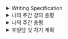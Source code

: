 <details>
<summary>Writing Specification</summary>
<div markdown="1">

>Date : 22.02.11
>
>강좌 분류 : None
>
>>강좌 번호 : None
>>
>>제목 : None

</div>
</details>

<details>
<summary>나의 주간 강의 총평</summary>
<div markdown="1">

사실.. Data Visualization도 당연히 중요한 내용인데,(난 오히려 이게 한 50%는 먹는다고 보는데)

여기 boostcamp를 진행 중인 모든 캠퍼들에게 너무나도 큰, 말 그대로 **초대형 주제** 중 하나인

Deep Learning Basic이 올라오면서 제대로 묻혀버렸다. 지못미...는 모르겠고 보긴 해야지 ㅎ.

DL Basic은 얼마나 깊이 공부하느냐에 따라서 차후 SOTA 논문을 이해하는 것에 있어서 중요한 밑바탕이 된다.

당연한 소리겠지만, 이렇게 이야기하는 것에는 DL Basic을 제대로 이해해야한다는 중요성을 강조하는 것이다.

그러나 강의를 들으면 알겠지만, DL Basic의 바탕은 수학/공학/통계학 등 모두 기존에 우리가 수강한 과목들이다.

나는 이 부분을 수강하면서 최대한 기존에 있었던 많은 공학적 테크닉에 연관지어서 듣고자 했다.

<details>
<summary>맨날 말하는 뻘한 소리들과 더 나아가기 위한 헛소리들.. 안 봐도 됨.</summary>
<div markdown="1">

내가 이전에 작성했던 RNN에서 나온 FIR/IIR 개념, 왜 중요했는지 기억하는가?

이 개념을 제대로 이해하고 있다면,(최소한 z-domain에서의 전달 함수 개념을 어렴풋이라도 이해한다면)

LSTM에서 gate들이 Activation 함수로 Sigmoid 함수를 써야했던 이유와,

Gate 외에 다른 Signal path들이 ACtivation 함수로 ReLU가 아닌 tanh을 써야했던 이유를 유추할 수 있다.

GRU는 왜 LSTM과 달리 gate를 1개만 사용해서 조절할 수 있었을까?

과거의 정보와 현재의 정보 사이의 조절 비율을 2개의 gate로 각각 조절하는 LSTM과 달리,

1개의 gate와 Bilinear Interpolation 개념을 활용하여 전체 정보의 총합을 1로 만든다는 철학을 이해한다면

GRU가 Gate를 1개만 사용할 수 있다는 점을 이해하기 쉬웠지 않았을까?
>(사실 이건 대학원에서도 이해 못 했었는데)

그리고 그로 인해 얻은 장점은 시스템의 단순화(가중치의 감소)를 유도해내어 학습이 더 잘 된다거나...

이런 철학들을 이해하는게 핵심이라고 생각하고 주력해왔다.(정리는 많아지고, 늦어지고, 강박은 커지지만.)

이렇게 공부하면서 뭐 이런 저런 생각들이 조금 든 것들이 있는데 여기 적고 나중에 한 번 봐야겠다.

1. FCN/CNN/RNN 등 신경망의 철학은 무엇일까? 기존의 시스템에서 어떻게 인사이트를 얻을 수 있을까?

Affine Transformation, 나는 Computer Vision을 대학교에서 수강하면서 이것만큼 많이 들어본 단어가 드물다.

언급은 안해도, 모든 Convolution 필터 개념들이 Affine Transformation 개념을 가지고 있다.
> 내가 알기론 대신 비선형함수를 적용하면 안 된다. 선형 변환이기 때문이다.
>> 이것도 보면, Transformer에 관한 나의 생각도 조금 고쳐야 한다니까.

Affine Transformation에 대한 생각을 적어놓는 이유는 3번과 직결된다.

2. ResNet의 철학은 무엇일까? 어떤 시스템에 비유할 수 있을까?

ResNet에서의 Shortcut Connection을 시스템 제어적인 측면에서는 바라볼 수는 없을까?

잔차를 조절한다는 개념은 Regulator였나.. 그런 LQR 제어(칼만 필터) 같은 시스템에서 많이 본 것 같다.

3. Transformer가 왜 RNN 같은 Autoregressive Model을 압도할 수 있었을까?

Transformer는 RNN과 달리 모든 데이터를 담아둔다.

나는 여기서 Reinforcement Learning과 Dynamic Programming과의 관계가

RNN 계열 모델과 Transformer 계열 모델의 관계와 유사하다고 생각한다.

모든 데이터에 대한 관계를 Attention으로 규정하고 다차원으로 미리 학습하는 Transformer가

그 모든 관계를 1차원적인 관계로만 학습했던 Autoregressive Model을 압도하는 것이 당연하다면,

Autoregressive Model이 Transformer에서 다루는 모든 변수들의 관계를 다차원으로 학습하게 된다면 

Transformer를 압도할 수 있는 구도가 형성될 수도 있지 않을까?

그리고 그것이 가능하다면, Transformer는 RNN과 다른 것이 무엇일까?
>그러나 지금까지의 나의 의견은 그 둘은 분명히 다른 구조라고 생각한다.
>> 이유는 Positional Encoding이 RNN에 적용할 수 없기 때문이라고(적용하면 RNN이 아니게 되어버리는)
>>
>> 생각 중이긴 한데, 이것도 달라질 순 있다. 늘 그렇듯 정답은 없고 현재까지의 나의 답만 있을 뿐이다.

뭐 그런 생각들? 공부하면서 생각난 것들을 조금 끄적여보았다.

</div>
</details>

뭐... 지켜진 것도, 지키지 못한 것도 있으니 아쉽기는 매한가지이나,

이렇게 공부를 터프하게 해본 적도 대학교 3~4학년 이후로 오랜만이다.

**대학원 때는 뭐했냐고..?** 그 땐 새로운 걸 배우고 해보는 것에 집중하느라,

또 시스템을 구현한다는 재미에 너무 빠져있던 터라, 이렇게 깊은 생각을 할 여유가 없었다.

무엇보다 지도교수님이 부탁하신 일이나 나의 연구를 처리하고 진행하는 것에 최대한 정성들여 집중하다보니

이론적인 공부에 상상을 더할 여유가 없었다는 핑계도 있긴 했고.

취준도 해야하는데, 공부할수록 너무 재밌어진다.

이 괴리가 나한텐 항상 너무 아쉽다.

</div>
</details>

<details>
<summary>나의 주간 총평</summary>
<div markdown="1">

1. 잘했던 것, 좋았던 것, 계속할 것
   
   Transformer를 드디어 이해해보기 시작한 것.
   > Attention is all you need를 다운만 한 6번 받은 것 같다.
   >
   > 그런데 제대로 공부한 적이 없다. 사실 옆 사람이 알려줬는데 이해를 못 했다.
   >
   > 그러나 이번 boostcamp의 강의를 바탕으로 다시 한 번 볼 수 있어서 좋았다.
   >
   > 원래 논문을 먼저 읽어서 나의 insight를 만든 다음에 타인의 insight와 비교하는 것으로 공부하는데
   >
   > 상황이 상황이니만큼, 일단 타인의 insight를 바탕으로 나의 insight를 만드는 것으로 선회하였따.

   AlexNet을 직접 구현해봤다.
   > R-CNN을 공부하는 과정에서 AlexNet을 직접 구현해봤다.
   >
   > 아직 코딩이 미숙하지만, 이렇게 뚝딱뚝딱 해보면서 늘 것이라고 생각하고 있다.
   >
   > 추가적으로 ViT를 구현해보고 싶어졌다. 갑자기 개인적으로 궁금해진 것이 생겨서.
   >> Positional Encoding이 이미지에서 어떻게 영향을 미치는지 실험적으로 궁금해졌다.

   RCNN을 공부(해보긴)했다.
   > ~~단점이 더 많을 듯 ㅋㅋㅋㅋㅋㅋㅋㅋㅋㅋㅋㅋㅋㅋㅋㅋㅋㅋㅋㅋㅋㅋㅋㅋㅋㅋㅋㅋㅋㅋ~~

   ResNet 구현한 것을 A/S해보고 있다.
   > Github에 구현한 것을 당당히 post할 수 있는 수준으로 구현하고자 함.
   >
   > Tensorboard 등을 활용해보려고 함.

2. 잘못했던 것, 아쉬운 것, 부족한 것과 그 개선 방향
   
   R-CNN 공부/구현이 제대로 안 된 것.**(멘탈 나감 주의)**
   > 일단 R-CNN은 그냥 하기엔 너무 어려운 주제였다.(당연하다.)
   >
   > 그러나 그 것이 면죄부가 될 순 없다.(이것도 당연하다.)
   >> 심지어 공부가 제대로 안 된 증거로 내용 파악을 잘못하고 있었음. 이건 면죄가 안 됨. ㄹㅇㅋㅋ
   >
   > 고로 난 ~~멍청이~~ 다 ㅠㅠ.(이것도 당연하....면 안 되는데?)
   >> 멍청이는 공부를 해야한다. ~~커피를 사와라 멍청이. 밤샘이다. ~~

   생활 패턴이 망가졌다.
   > 심각하게 망가졌다. 11시간자고 4시간자고 4시간자고 11시간자고 4시간자고 2시간자고 11시간자고 ~~레전드~~
   >
   > 운동도 안한다. 극약처방으로 일단 먹는 것을 줄이고 있긴 한데.. 운동을 해야한다.
   >
   > 근육이 뻐근해지고 손목이 아파오고 있다. 리얼 위험한 징조다.
   >> 따라서, 스스로 뭔가 바뀌긴 해야한다.

3. 도전할 것, 시도할 것
   
   도전할 것 : Transformer 공부 및 발표 준비

   시도할 것 : ViT 공부 및 구현, Positional Encoding에 따른 변화 실험

   둘 다 할 수 있도록 최선을 다해야겠다.


4. 키워드, 알게된 것, 느낀 점
   
   AlexNet을 구현해보았다.

   기존의 지식과 더불어 Transformer를 이해해보려고 했다.

</div>
</details>

<details>
<summary>후일담 및 차기 계획</summary>
<div markdown="1">

주말은 늘 바쁘다.

> 모든 주말은 바쁘다.

그런데 주중도 늘 바쁘다.

> 모든 주중은 바쁘다.

주중과 주말을 합치면 매일이 된다.

> 매일이..바쁘다?

~~??? : 그만해!! 이러다 다 죽어!!~~

주말 간 계획

1. Transformer 공부 및 발표 준비
   
2. 이번 주 정리 미흡한 부분 수정 및 Notion 개제
   
3. 스몰톡 준비해보기

</div>
</details>

